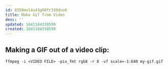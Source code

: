 ```yaml
---
id: 8350mel4u43g98fr330doo6
title: Make Gif from Video
desc: ''
updated: 1641184338599
created: 1641184338599
---
```



## Making a GIF out of a video clip:

```shell
ffmpeg -i <VIDEO FILE> -pix_fmt rgb8 -r 8 -vf scale=-1:640 my-gif.gif
```
